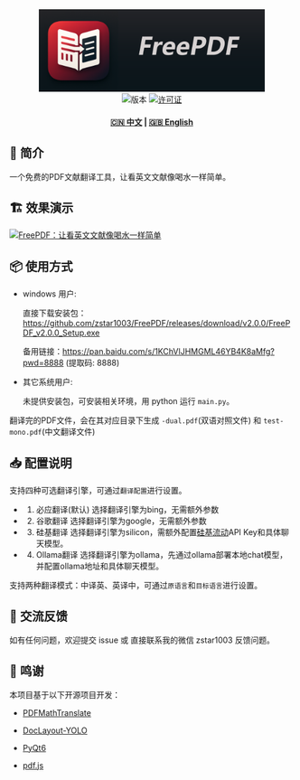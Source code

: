 <div align="center">
  <img src="assets/logo_with_txt.png" width="400" alt="FreePDF">
</div>

<div align="center">
  <img src="https://img.shields.io/badge/版本-2.0.0-blue" alt="版本">
  <a href="LICENSE"><img src="https://img.shields.io/badge/许可证-AGPL3.0-green" alt="许可证"></a>
  <h4>
    <a href="README.md">🇨🇳 中文</a>
    <span> | </span>
    <a href="README_EN.md">🇬🇧 English</a>
  </h4>
</div>

## 🌟 简介

一个免费的PDF文献翻译工具，让看英文文献像喝水一样简单。


## 🏗️ 效果演示

[![FreePDF：让看英文文献像喝水一样简单](https://i0.hdslb.com/bfs/archive/43c920704c379c27424211f3edfc1657369dfd66.jpg@672w_378h_1c.avif)](https://www.bilibili.com/video/BV1hcKfzEE9e)


## 📦 使用方式

- windows 用户:

  直接下载安装包：https://github.com/zstar1003/FreePDF/releases/download/v2.0.0/FreePDF_v2.0.0_Setup.exe

  备用链接：https://pan.baidu.com/s/1KChVlJHMGML46YB4K8aMfg?pwd=8888 (提取码: 8888)

- 其它系统用户:

  未提供安装包，可安装相关环境，用 python 运行 `main.py`。

翻译完的PDF文件，会在其对应目录下生成 `-dual.pdf`(双语对照文件) 和 `test-mono.pdf`(中文翻译文件)

## 📥 配置说明

支持四种可选翻译引擎，可通过`翻译配置`进行设置。

- 1. 必应翻译(默认)
     选择翻译引擎为bing，无需额外参数

- 2. 谷歌翻译
     选择翻译引擎为google，无需额外参数

- 3. 硅基翻译
     选择翻译引擎为silicon，需额外配置[硅基流动](https://cloud.siliconflow.cn/i/bjDoFhPf)API Key和具体聊天模型。

- 4. Ollama翻译
     选择翻译引擎为ollama，先通过ollama部署本地chat模型，并配置ollama地址和具体聊天模型。

支持两种翻译模式：中译英、英译中，可通过`原语言`和`目标语言`进行设置。

## 📮 交流反馈

如有任何问题，欢迎提交 issue 或 直接联系我的微信 zstar1003 反馈问题。

## 🚀 鸣谢

本项目基于以下开源项目开发：

- [PDFMathTranslate](https://github.com/Byaidu/PDFMathTranslate)

- [DocLayout-YOLO](https://github.com/opendatalab/DocLayout-YOLO)

- [PyQt6](https://www.riverbankcomputing.com/software/pyqt)

- [pdf.js](https://github.com/mozilla/pdf.js)

